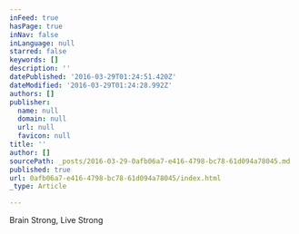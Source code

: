 ```yaml
---
inFeed: true
hasPage: true
inNav: false
inLanguage: null
starred: false
keywords: []
description: ''
datePublished: '2016-03-29T01:24:51.420Z'
dateModified: '2016-03-29T01:24:28.992Z'
authors: []
publisher:
  name: null
  domain: null
  url: null
  favicon: null
title: ''
author: []
sourcePath: _posts/2016-03-29-0afb06a7-e416-4798-bc78-61d094a78045.md
published: true
url: 0afb06a7-e416-4798-bc78-61d094a78045/index.html
_type: Article

---
```

Brain Strong, Live Strong